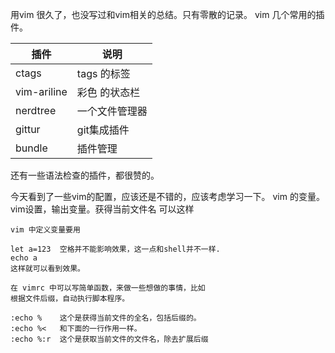 用vim 很久了，也没写过和vim相关的总结。只有零散的记录。
vim 几个常用的插件。

| 插件 | 说明 | 
|---|--- |
|ctags | tags 的标签 | 
|vim-ariline | 彩色 的状态栏 |
|nerdtree | 一个文件管理器 |
| gittur | git集成插件 |
|bundle  | 插件管理|


还有一些语法检查的插件，都很赞的。


今天看到了一些vim的配置，应该还是不错的，应该考虑学习一下。
vim 的变量。vim设置，输出变量。获得当前文件名
可以这样 

```vimshell
vim 中定义变量要用 

let a=123  空格并不能影响效果，这一点和shell并不一样.
echo a
这样就可以看到效果。

在 vimrc 中可以写简单函数，来做一些想做的事情，比如
根据文件后缀，自动执行脚本程序。

:echo %    这个是获得当前文件的全名，包括后缀的。
:echo %<   和下面的一行作用一样。
:echo %:r  这个是获取当前文件的文件名，除去扩展后缀
```



